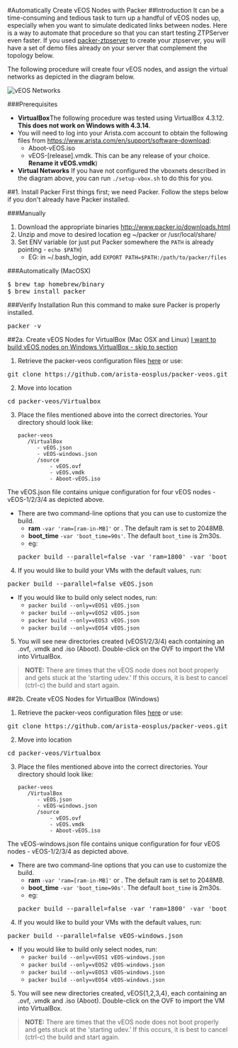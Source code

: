 #Automatically Create vEOS Nodes with Packer
##Introduction
It can be a time-consuming and tedious task to turn up a handful of vEOS nodes up, especially when you want to simulate dedicated links between nodes. Here is a way to automate that procedure so that you can start testing ZTPServer even faster.
If you used [packer-ztpserver](https://github.com/arista-eosplus/packer-ztpserver) to create your ztpserver, you will have a set of demo files already on your server that complement the topology below.

The following procedure will create four vEOS nodes,
and assign the virtual networks as depicted in the diagram below.

![vEOS Networks](https://raw.githubusercontent.com/arista-eosplus/packer-veos/master/gh-pages/images/vEOS-spine-leaf-vbox.jpg)

###Prerequisites

 * **VirtualBox**The following procedure was tested using VirtualBox 4.3.12. **This does not work on Windows with 4.3.14**.
 * You will need to log into your Arista.com account to obtain the following files from https://www.arista.com/en/support/software-download:
    * Aboot-vEOS.iso
    * vEOS-[release].vmdk. This can be any release of your choice. **Rename it vEOS.vmdk**)
 * **Virtual Networks**
     If you have not configured the vboxnets described in the diagram above, you can run ```./setup-vbox.sh``` to do this for you.


##1. Install Packer
First things first; we need Packer. Follow the steps below if you don't already have Packer installed.

###Manually
1. Download the appropriate binaries http://www.packer.io/downloads.html
2. Unzip and move to desired location eg ~/packer or /usr/local/share/
3. Set ENV variable (or just put Packer somewhere the ```PATH``` is already pointing - ```echo $PATH```)
    * EG: in ~/.bash_login, add ```EXPORT PATH=$PATH:/path/to/packer/files```

###Automatically (MacOSX)
<pre>
$ brew tap homebrew/binary
$ brew install packer
</pre>

###Verify Installation
Run this command to make sure Packer is properly installed.
<pre>
packer -v
</pre>


##2a. Create vEOS Nodes for VirtualBox (Mac OSX and Linux)
[I want to build vEOS nodes on Windows VirtualBox - skip to section](#2b-create-veos-nodes-for-virtualbox-windows)

1. Retrieve the packer-veos configuration files [here](https://github.com/arista-eosplus/packer-veos/archive/master.zip) or use:
<pre>
git clone https://github.com/arista-eosplus/packer-veos.git
</pre>
2. Move into location
<pre>
cd packer-veos/Virtualbox
</pre>
3. Place the files mentioned above into the correct directories. Your directory should look like:

    ```
    packer-veos
       /VirtualBox
          - vEOS.json
          - vEOS-windows.json
          /source
              - vEOS.ovf
              - vEOS.vmdk
              - Aboot-vEOS.iso
    ```
The vEOS.json file contains unique configuration for four vEOS nodes - vEOS-1/2/3/4 as depicted above.
  * There are two command-line options that you can use to customize the build.
    * **ram** ```-var 'ram=[ram-in-MB]'``` or . The default ram is set to 2048MB.
    * **boot_time** ```-var 'boot_time=90s'```. The default ```boot_time``` is 2m30s.
    * eg:
    <pre>packer build --parallel=false -var 'ram=1800' -var 'boot_time=90s' vEOS.json</pre>

4. If you would like to build your VMs with the default values, run:
<pre>packer build --parallel=false vEOS.json</pre>
  * If you would like to build only select nodes, run:
      * ```packer build --only=vEOS1 vEOS.json```
      * ```packer build --only=vEOS2 vEOS.json```
      * ```packer build --only=vEOS3 vEOS.json```
      * ```packer build --only=vEOS4 vEOS.json```
5. You will see new directories created (vEOS1/2/3/4) each containing an .ovf, .vmdk and .iso (Aboot). Double-click on the OVF to import the VM into VirtualBox.

>**NOTE:** There are times that the vEOS node does not boot properly and gets stuck at the 'starting udev.'  If this occurs, it is best to cancel (ctrl-c) the build and start again.


##2b. Create vEOS Nodes for VirtualBox (Windows)
1. Retrieve the packer-veos configuration files [here](https://github.com/arista-eosplus/packer-veos/archive/master.zip) or use:
<pre>
git clone https://github.com/arista-eosplus/packer-veos.git
</pre>
2. Move into location
<pre>
cd packer-veos/Virtualbox
</pre>
3. Place the files mentioned above into the correct directories. Your directory should look like:

    ```
    packer-veos
       /VirtualBox
          - vEOS.json
          - vEOS-windows.json
          /source
              - vEOS.ovf
              - vEOS.vmdk
              - Aboot-vEOS.iso
    ```
The vEOS-windows.json file contains unique configuration for four vEOS nodes - vEOS-1/2/3/4 as depicted above.
  * There are two command-line options that you can use to customize the build.
    * **ram** ```-var 'ram=[ram-in-MB]'``` or . The default ram is set to 2048MB.
    * **boot_time** ```-var 'boot_time=90s'```. The default ```boot_time``` is 2m30s.
    * eg:
    <pre>packer build --parallel=false -var 'ram=1800' -var 'boot_time=90s' vEOS-windows.json</pre>

4. If you would like to build your VMs with the default values, run:
<pre>packer build --parallel=false vEOS-windows.json</pre>
  * If you would like to build only select nodes, run:
      * ```packer build --only=vEOS1 vEOS-windows.json```
      * ```packer build --only=vEOS2 vEOS-windows.json```
      * ```packer build --only=vEOS3 vEOS-windows.json```
      * ```packer build --only=vEOS4 vEOS-windows.json```
5. You will see new directories created, vEOS{1,2,3,4}, each containing an .ovf, .vmdk and .iso (Aboot). Double-click on the OVF to import the VM into VirtualBox.

>**NOTE:** There are times that the vEOS node does not boot properly and gets stuck at the 'starting udev.'  If this occurs, it is best to cancel (ctrl-c) the build and start again.
